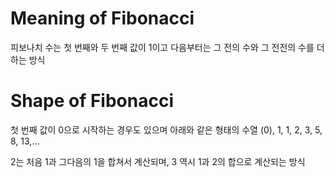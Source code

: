 
# Meaning of Fibonacci

피보나치 수는 첫 번째와 두 번째 값이 1이고 다음부터는 그 전의 수와 그 전전의 수를 더하는 방식


# Shape of Fibonacci

첫 번째 값이 0으로 시작하는 경우도 있으며 아래와 같은 형태의 수열
(0), 1, 1, 2, 3, 5, 8, 13,...

2는 처음 1과 그다음의 1을 합쳐서 계산되며, 3 역시 1과 2의 합으로 계산되는 방식

